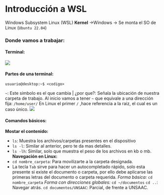 # Introducción a WSL
Windows Subsystem Linux (WSL)
**Kernel** ->Windows -> Se monta el SO de Linux (`Ubuntu 22.04`)
### Donde vamos a trabajar:
#### Terminal:
![](https://static1.howtogeekimages.com/wordpress/wp-content/uploads/2023/12/feature.png)

#### Partes de una terminal:

    usuario@desktop:~$ <codigo> 
`~`: Este simbolo es el que cambia | ¿por que?: Señala la ubicación de nuestra carpeta de trabajo. Al inicio vamos a tener `~` que equivale a una dirección fija: `/home/user/`
En Linux el primer `/` ,hace referencia a la raiz, el cual es un caso único.
![](https://lh3.googleusercontent.com/proxy/wCbS877XnHvD_y1fZw330ZguveBPetEqXqSO1V-JB4HCiotS1rt_A_YhTzzRS3crgVqS-h7FLFJtzjdvsZ3bqTAcpuIU9A4sZbl3TRPPR-zvcvUgPtWN)
#### Comandos básicos:
**Mostar el contenido:**
   - `ls`: Muestra los archivos/carpetas presentes en el dispositivo
  -  `ls -l`: Similar al anterior, pero te da mas detalles.
  - `ls -lh`: Similar, solo que muestra el peso de los archivos en kb o mb.
  **Navegación en Linux:**
 - `cd nombre_carpeta`: Para movilizarte a la carpeta designada.
 - La tecla `Tab` sirve para hacer un autocompletado rápido, solo esta presente si existe el documento o carpeta, por ello debe aplicarse las primeras letras del documento o carpeta requerida.
  *Forma básica:*
 ``cd nombre_carpeta``
 *Forma con direcciones globales:*
   ``cd ~/documentos``
   ``cd ..``: Navegar atrás.
   ``cd documentos/UNSAAC``: Parcial, de frente a UNSAAC.
